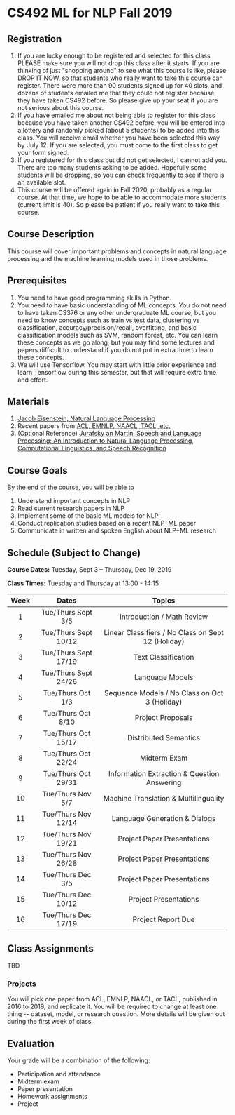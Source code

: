 # CS492 ML for NLP Fall 2019

## Registration

1. If you are lucky enough to be registered and selected for this class, PLEASE make sure you will not drop this class after it starts. If you are thinking of just "shopping around" to see what this course is like, please DROP IT NOW, so that students who really want to take this course can register. There were more than 90 students signed up for 40 slots, and dozens of students emailed me that they could not register because they have taken CS492 before. So please give up your seat if you are not serious about this course.
1. If you have emailed me about not being able to register for this class because you have taken another CS492 before, you will be entered into a lottery and randomly picked (about 5 students) to be added into this class. You will receive email whether you have been selected this way by July 12. If you are selected, you must come to the first class to get your form signed.
1. If you registered for this class but did not get selected, I cannot add you. There are too many students asking to be added. Hopefully some students will be dropping, so you can check frequently to see if there is an available slot.
1. This course will be offered again in Fall 2020, probably as a regular course. At that time, we hope to be able to accommodate more students (current limit is 40). So please be patient if you really want to take this course.

## Course Description

This course will cover important problems and concepts in natural language processing and the machine learning models used in those problems.

## Prerequisites  

1. You need to have good programming skills in Python.
1. You need to have basic understanding of ML concepts. You do not need to have taken CS376 or any other undergraduate ML course, but you need to know concepts such as train vs test data, clustering vs classification, accuracy/precision/recall, overfitting, and basic classification models such as SVM, random forest, etc. You can learn these concepts as we go along, but you may find some lectures and papers difficult to understand if you do not put in extra time to learn these concepts.
1. We will use Tensorflow. You may start with little prior experience and learn Tensorflow during this semester, but that will require extra time and effort.

## Materials
1. [Jacob Eisenstein, Natural Language Processing](https://github.com/jacobeisenstein/gt-nlp-class/blob/master/notes/eisenstein-nlp-notes.pdf)
1. Recent papers from [ACL, EMNLP, NAACL, TACL, etc.](https://aclweb.org/anthology/)
1. (Optional Reference) [Jurafsky an Martin, Speech and Language Processing: An Introduction to Natural Language Processing, Computational Linguistics, and Speech Recognition](https://web.stanford.edu/~jurafsky/slp3/ed3book.pdf)

## Course Goals

By the end of the course, you will be able to

1. Understand important concepts in NLP
1. Read current research papers in NLP 
1. Implement some of the basic ML models for NLP
1. Conduct replication studies based on a recent NLP+ML paper
1. Communicate in written and spoken English about NLP+ML research

## Schedule (Subject to Change)

**Course Dates:** Tuesday, Sept 3 – Thursday, Dec 19, 2019 

**Class Times:** Tuesday and Thursday at 13:00 - 14:15 

| Week |          Dates         |                 Topics                  |
|:-----:|:----------------------:|:---------------------------------------:|
|  1 |   Tue/Thurs Sept 3/5                         | Introduction / Math Review |
|  2 |   Tue/Thurs Sept 10/12                    | Linear Classifiers / No Class on Sept 12 (Holiday) |
|  3 |   Tue/Thurs Sept 17/19                        | Text Classification |
|  4 |   Tue/Thurs Sept 24/26                     | Language Models |
|  5 |   Tue/Thurs Oct 1/3                      | Sequence Models / No Class on Oct 3 (Holiday)|
|  6 |   Tue/Thurs Oct 8/10                     | Project Proposals |
|  7 |   Tue/Thurs Oct 15/17                         | Distributed Semantics |
| 8 |   Tue/Thurs Oct 22/24                        | Midterm Exam |
| 9 |   Tue/Thurs Oct 29/31                          | Information Extraction & Question Answering |  
| 10 |   Tue/Thurs Nov 5/7                      | Machine Translation & Multilinguality |
| 11 |   Tue/Thurs Nov 12/14                     | Language Generation & Dialogs |
| 12 |   Tue/Thurs Nov 19/21                     | Project Paper Presentations |
| 13 |   Tue/Thurs Nov 26/28                     | Project Paper Presentations  |
| 14 |   Tue/Thurs Dec 3/5                     | Project Paper Presentations  |
| 15 |   Tue/Thurs Dec 10/12                     | Project Presentations  |
| 16 |   Tue/Thurs Dec 17/19                    | Project Report Due |


## Class Assignments

TBD 

### Projects

You will pick one paper from ACL, EMNLP, NAACL, or TACL, published in 2016 to 2019, and replicate it. You will be required to change at least one thing -- dataset, model, or research question. More details will be given out during the first week of class.

## Evaluation
Your grade will be a combination of the following:

- Participation and attendance 
- Midterm exam
- Paper presentation
- Homework assignments
- Project
